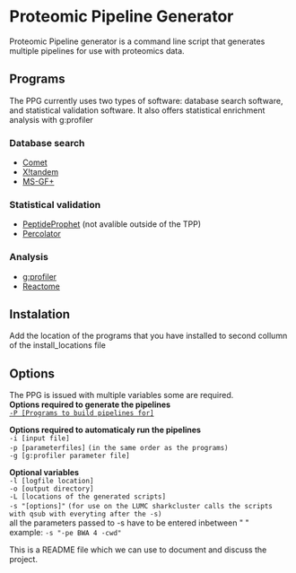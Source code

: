 Proteomic Pipeline Generator
============================

Proteomic Pipeline generator is a command line script that generates multiple pipelines for use with proteomics data.

## Programs
The PPG currently uses two types of software: database search software, and statistical validation software. It also offers statistical enrichment analysis with g:profiler

### Database search
  * [Comet](http://comet-ms.sourceforge.net/)
  * [X!tandem](https://www.thegpm.org/tandem/)
  * [MS-GF+](https://omics.pnl.gov/software/ms-gf)
  
### Statistical validation
  * [PeptideProphet](https://sourceforge.net/projects/sashimi/files/Trans-Proteomic%20Pipeline%20%28TPP%29/) (not avalible outside of the TPP)
  * [Percolator](https://github.com/percolator/percolator/wiki)

### Analysis
 * [g:profiler](https://biit.cs.ut.ee/gprofiler/page/docs)
 * [Reactome](https://reactome.org/)  

## Instalation
Add the location of the programs that you have installed to second collumn of the install_locations file

## Options
The PPG is issued with multiple variables some are required.  
**Options required to generate the pipelines**  
[`-P [Programs to build pipelines for]`](https://github.com/pieterklap/Pipeline#Programs)  


**Options required to automaticaly run the pipelines**  
`-i [input file]`  
`-p [parameterfiles]` `(in the same order as the programs)`    
`-g [g:profiler parameter file]`  

**Optional variables**  
`-l [logfile location]`   
`-o [output directory]`  
`-L [locations of the generated scripts]`   
`-s "[options]"` `(for use on the LUMC sharkcluster calls the scripts with qsub with everyting after the -s)`  
 all the parameters passed to -s have to be entered inbetween " "  
 example: `-s "-pe BWA 4 -cwd"`

This is a README file which we can use to document and discuss the project.

